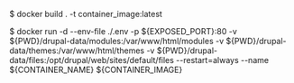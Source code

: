 $ docker build . -t container_image:latest

$ docker run  -d --env-file ./.env -p ${EXPOSED_PORT}:80 -v ${PWD}/drupal-data/modules:/var/www/html/modules -v ${PWD}/drupal-data/themes:/var/www/html/themes -v ${PWD}/drupal-data/files:/opt/drupal/web/sites/default/files  --restart=always --name ${CONTAINER_NAME} ${CONTAINER_IMAGE}
